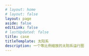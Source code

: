 ```yaml
---
# layout: home
# layout: false
layout: page
aside: false
editLink: false
# lastUpdated: false
title: case
titleTemplate: 太阳系
description: 一个等比例缩放的太阳系运行图
---
```


<script setup>
import Solar from '../components/Solar.vue'
</script>

<ClientOnly>
  <Solar />
</ClientOnly>
